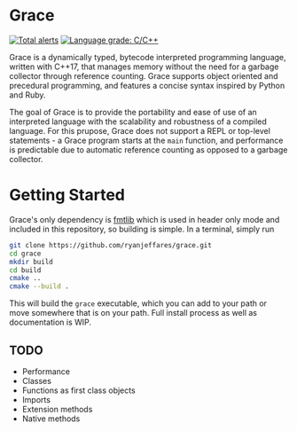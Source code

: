 # Grace

[![Total alerts](https://img.shields.io/lgtm/alerts/g/ryanjeffares/grace.svg?logo=lgtm&logoWidth=18)](https://lgtm.com/projects/g/ryanjeffares/grace/alerts/) [![Language grade: C/C++](https://img.shields.io/lgtm/grade/cpp/g/ryanjeffares/grace.svg?logo=lgtm&logoWidth=18)](https://lgtm.com/projects/g/ryanjeffares/grace/context:cpp)

Grace is a dynamically typed, bytecode interpreted programming language, written with C++17, that manages memory without the need for a garbage collector through reference counting. Grace supports object oriented and precedural programming, and features a concise syntax inspired by Python and Ruby.

The goal of Grace is to provide the portability and ease of use of an interpreted language with the scalability and robustness of a compiled language. For this prupose, Grace does not support a REPL or top-level statements - a Grace program starts at the `main` function, and performance is predictable due to automatic reference counting as opposed to a garbage collector. 

# Getting Started 

Grace's only dependency is [fmtlib](https://github.com/fmtlib/fmt) which is used in header only mode and included in this repository, so building is simple. In a terminal, simply run

```bash
git clone https://github.com/ryanjeffares/grace.git 
cd grace 
mkdir build 
cd build 
cmake ..
cmake --build .
```

This will build the `grace` executable, which you can add to your path or move somewhere that is on your path. Full install process as well as documentation is WIP.

## TODO
* Performance
* Classes
* Functions as first class objects 
* Imports
* Extension methods
* Native methods
